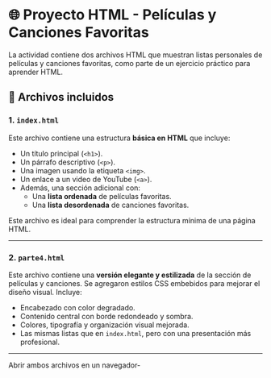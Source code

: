 # 🌐 Proyecto HTML - Películas y Canciones Favoritas

La actividad contiene dos archivos HTML que muestran listas personales de películas y canciones favoritas, como parte de un ejercicio práctico para aprender HTML.

## 📁 Archivos incluidos

### 1. `index.html`
Este archivo contiene una estructura **básica en HTML** que incluye:

- Un título principal (`<h1>`).
- Un párrafo descriptivo (`<p>`).
- Una imagen usando la etiqueta `<img>`.
- Un enlace a un video de YouTube (`<a>`).
- Además, una sección adicional con:
  - Una **lista ordenada** de películas favoritas.
  - Una **lista desordenada** de canciones favoritas.

Este archivo es ideal para comprender la estructura mínima de una página HTML.

---

### 2. `parte4.html`
Este archivo contiene una **versión elegante y estilizada** de la sección de películas y canciones. Se agregaron estilos CSS embebidos para mejorar el diseño visual. Incluye:

- Encabezado con color degradado.
- Contenido central con borde redondeado y sombra.
- Colores, tipografía y organización visual mejorada.
- Las mismas listas que en `index.html`, pero con una presentación más profesional.


---

Abrir ambos archivos en un navegador-

